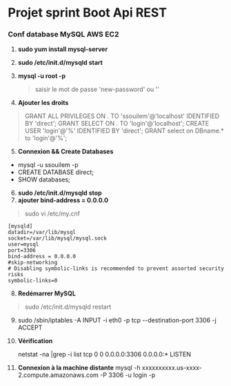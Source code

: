 # Projet sprint Boot Api REST



### Conf database MySQL AWS EC2

1. **sudo yum install mysql-server**

2. **sudo /etc/init.d/mysqld start**

3. **mysql -u root -p**
	> saisir le mot de passe 'new-password' ou ''
	 
4. **Ajouter les droits** 
>GRANT ALL PRIVILEGES ON *.* TO 'ssouilem'@'localhost' IDENTIFIED BY 'direct';
GRANT SELECT ON *.* TO 'login'@'localhost';
CREATE USER 'login'@'%' IDENTIFIED BY 'direct';
GRANT select on DBname.* to 'login'@'%';

5. **Connexion && Create Databases**
 - mysql -u ssouilem -p
- CREATE DATABASE direct;
- SHOW databases;

6.  **sudo /etc/init.d/mysqld stop**
7. **ajouter bind-address = 0.0.0.0**
> sudo vi /etc/my.cnf
	
	[mysqld]
	datadir=/var/lib/mysql
	socket=/var/lib/mysql/mysql.sock
	user=mysql
	port=3306
	bind-address = 0.0.0.0
	#skip-networking
	# Disabling symbolic-links is recommended to prevent assorted security risks
	symbolic-links=0
	
8.  **Redémarrer MySQL** 
> sudo /etc/init.d/mysqld restart

9. sudo /sbin/iptables -A INPUT -i eth0 -p tcp --destination-port 3306 -j ACCEPT
10. **Vérification** 

	netstat -na |grep -i list
	tcp        0      0 0.0.0.0:3306                0.0.0.0:*                   LISTEN

11. **Connexion à la machine distante** 
	mysql -h xxxxxxxxxx.us-xxxx-2.compute.amazonaws.com -P 3306 -u login -p

